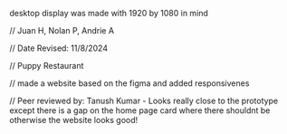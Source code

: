 desktop display was made with 1920 by 1080 in mind




// Juan H, Nolan P, Andrie A

// Date Revised: 11/8/2024

// Puppy Restaurant

// made a website based on the figma and added responsivenes

// Peer reviewed by: Tanush Kumar - Looks really close to the prototype except there is a gap on the home page card where there shouldnt be otherwise the website looks good!
